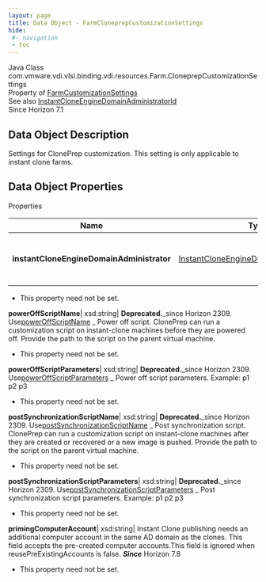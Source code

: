 ```yaml
---
layout: page
title: Data Object - FarmCloneprepCustomizationSettings
hide:
 #- navigation
 - toc
---
```






Java Class
    com.vmware.vdi.vlsi.binding.vdi.resources.Farm.CloneprepCustomizationSettings  
Property of
     [FarmCustomizationSettings](vdi.resources.Farm.CustomizationSettings.md#field_detail)  
See also
     [InstantCloneEngineDomainAdministratorId](vdi.entity.InstantCloneEngineDomainAdministratorId.md)  
Since 
    Horizon 7.1

## Data Object Description 

Settings for ClonePrep customization. This setting is only applicable to instant clone farms. 

## Data Object Properties

Properties

Name |  Type |  Description   
---|---|---  
**instantCloneEngineDomainAdministrator**| [InstantCloneEngineDomainAdministratorId](vdi.entity.InstantCloneEngineDomainAdministratorId.md)| **Deprecated.**_use #CustomizationSettings.instantCloneEngineDomainAdministrator instead._ Instant Clone Engine domain administrator. This is the administrator which will add the machines to its domain upon creation.   


 * This property need not be set.

  
**powerOffScriptName**|  xsd:string| **Deprecated.**_since Horizon 2309. Use[powerOffScriptName](vdi.resources.Farm.CustomizationScriptSettings.md#powerOffScriptName) _ Power off script. ClonePrep can run a customization script on instant-clone machines before they are powered off. Provide the path to the script on the parent virtual machine.   


 * This property need not be set.

  
**powerOffScriptParameters**|  xsd:string| **Deprecated.**_since Horizon 2309. Use[powerOffScriptParameters](vdi.resources.Farm.CustomizationScriptSettings.md#powerOffScriptParameters) _ Power off script parameters. Example: p1 p2 p3   


 * This property need not be set.

  
**postSynchronizationScriptName**|  xsd:string| **Deprecated.**_since Horizon 2309. Use[postSynchronizationScriptName](vdi.resources.Farm.CustomizationScriptSettings.md#postSynchronizationScriptName) _ Post synchronization script. ClonePrep can run a customization script on instant-clone machines after they are created or recovered or a new image is pushed. Provide the path to the script on the parent virtual machine.   


 * This property need not be set.

  
**postSynchronizationScriptParameters**|  xsd:string| **Deprecated.**_since Horizon 2309. Use[postSynchronizationScriptParameters](vdi.resources.Farm.CustomizationScriptSettings.md#postSynchronizationScriptParameters) _ Post synchronization script parameters. Example: p1 p2 p3   


 * This property need not be set.

  
**primingComputerAccount**|  xsd:string|  Instant Clone publishing needs an additional computer account in the same AD domain as the clones. This field accepts the pre-created computer accounts.This field is ignored when reusePreExistingAccounts is false.  **_Since_** Horizon 7.8  


 * This property need not be set.

  
  
  
   
  
  

